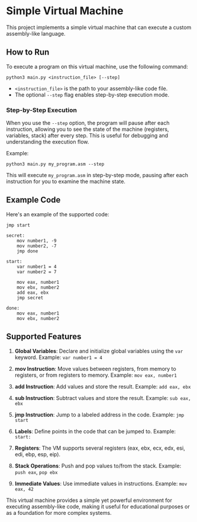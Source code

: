 # Simple Virtual Machine

This project implements a simple virtual machine that can execute a custom assembly-like language.

## How to Run

To execute a program on this virtual machine, use the following command:

```
python3 main.py <instruction_file> [--step]
```

- `<instruction_file>` is the path to your assembly-like code file.
- The optional `--step` flag enables step-by-step execution mode.

### Step-by-Step Execution

When you use the `--step` option, the program will pause after each instruction, allowing you to see the state of the machine (registers, variables, stack) after every step. This is useful for debugging and understanding the execution flow.

Example:

```
python3 main.py my_program.asm --step
```

This will execute `my_program.asm` in step-by-step mode, pausing after each instruction for you to examine the machine state.

## Example Code

Here's an example of the supported code:

```assembly
jmp start

secret:
    mov number1, -9
    mov number2, -7
    jmp done

start:
    var number1 = 4
    var number2 = 7

    mov eax, number1
    mov ebx, number2 
    add eax, ebx
    jmp secret

done:
    mov eax, number1
    mov ebx, number2
```

## Supported Features

1. **Global Variables**: Declare and initialize global variables using the `var` keyword.
   Example: `var number1 = 4`

2. **mov Instruction**: Move values between registers, from memory to registers, or from registers to memory.
   Example: `mov eax, number1`

3. **add Instruction**: Add values and store the result.
   Example: `add eax, ebx`

4. **sub Instruction**: Subtract values and store the result.
   Example: `sub eax, ebx`

5. **jmp Instruction**: Jump to a labeled address in the code.
   Example: `jmp start`

6. **Labels**: Define points in the code that can be jumped to.
   Example: `start:`

7. **Registers**: The VM supports several registers (eax, ebx, ecx, edx, esi, edi, ebp, esp, eip).

8. **Stack Operations**: Push and pop values to/from the stack.
   Example: `push eax`, `pop ebx`

9. **Immediate Values**: Use immediate values in instructions.
   Example: `mov eax, 42`

This virtual machine provides a simple yet powerful environment for executing assembly-like code, making it useful for educational purposes or as a foundation for more complex systems.
